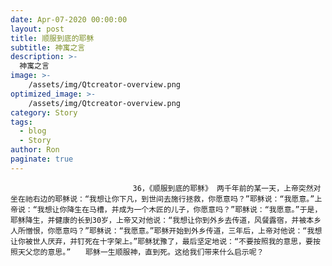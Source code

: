 ```yaml
---
date: Apr-07-2020 00:00:00
layout: post
title: 顺服到底的耶稣
subtitle: 神寓之言
description: >-
  神寓之言
image: >-
    /assets/img/Qtcreator-overview.png
optimized_image: >-
    /assets/img/Qtcreator-overview.png
category: Story
tags:
  - blog
  - Story
author: Ron
paginate: true
---
```


							　　36，《顺服到底的耶稣》 两千年前的某一天，上帝突然对坐在祂右边的耶稣说：“我想让你下凡，到世间去施行拯救，你愿意吗？”耶稣说：“我愿意。”上帝说：“我想让你降生在马槽，并成为一个木匠的儿子，你愿意吗？”耶稣说：“我愿意。”于是，耶稣降生，并健康的长到30岁，上帝又对他说：“我想让你到外乡去传道，风餐露宿，并被本乡人所憎恨，你愿意吗？”耶稣说：“我愿意。”耶稣开始到外乡传道，三年后，上帝对他说：“我想让你被世人厌弃，并钉死在十字架上。”耶稣犹豫了，最后坚定地说：“不要按照我的意思，要按照天父您的意思。”　　耶稣一生顺服神，直到死。这给我们带来什么启示呢？
